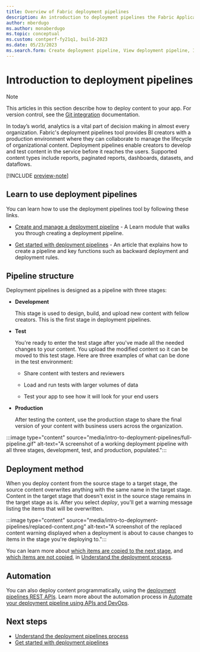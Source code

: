 ```yaml
---
title: Overview of Fabric deployment pipelines 
description: An introduction to deployment pipelines the Fabric Application lifecycle management (ALM) tool
author: mberdugo
ms.author: monaberdugo
ms.topic: conceptual
ms.custom: contperf-fy21q1, build-2023
ms.date: 05/23/2023
ms.search.form: Create deployment pipeline, View deployment pipeline, Introduction to Deployment pipelines
---
```


# Introduction to deployment pipelines

> [!NOTE]
> This articles in this section describe how to deploy content to your app. For version control, see the [Git integration](../git-integration/intro-to-git-integration.md) documentation.

In today’s world, analytics is a vital part of decision making in almost every organization. Fabric's deployment pipelines tool provides BI creators with a production environment where they can collaborate to manage the lifecycle of organizational content. Deployment pipelines enable creators to develop and test content in the service before it reaches the users. Supported content types include reports, paginated reports, dashboards, datasets, and dataflows.

[!INCLUDE [preview-note](../../includes/preview-note.md)]

## Learn to use deployment pipelines

You can learn how to use the deployment pipelines tool by following these links.

* [Create and manage a deployment pipeline](/training/modules/power-bi-deployment-pipelines) - A Learn module that walks you through creating a deployment pipeline.

* [Get started with deployment pipelines](get-started-with-deployment-pipelines.md) - An article that explains how to create a pipeline and key functions such as backward deployment and deployment rules.

## Pipeline structure

Deployment pipelines is designed as a pipeline with three stages:

* **<a name="development"></a>Development**

    This stage is used to design, build, and upload new content with  fellow creators. This is the first stage in deployment pipelines.

* **<a name="test"></a>Test**

    You're ready to enter the test stage after you've made all the needed changes to your content. You upload the modified content so it can be moved to this test stage. Here are three examples of what can be done in the test environment:

  * Share content with testers and reviewers

  * Load and run tests with larger volumes of data

  * Test your app to see how it will look for your end users

* **<a name="production"></a>Production**

    After testing the content, use the production stage to share the final version of your content with business users across the organization.

:::image type="content" source="media/intro-to-deployment-pipelines/full-pipeline.gif" alt-text="A screenshot of a working deployment pipeline with all three stages, development, test, and production, populated.":::

## Deployment method

When you deploy content from the source stage to a target stage, the source content overwrites anything with the same name in the target stage. Content in the target stage that doesn't exist in the source stage remains in the target stage as is. After you select *deploy*, you'll get a warning message listing the items that will be overwritten.

:::image type="content" source="media/intro-to-deployment-pipelines/replaced-content.png" alt-text="A screenshot of the replaced content warning displayed when a deployment is about to cause changes to items in the stage you're deploying to.":::

You can learn more about [which items are copied to the next stage](understand-the-deployment-process.md#deployed-items), and [which items are not copied](understand-the-deployment-process.md#unsupported-items), in [Understand the deployment process](understand-the-deployment-process.md).

## Automation

You can also deploy content programmatically, using the [deployment pipelines REST APIs](/rest/api/power-bi/pipelines). Learn more about the automation process in [Automate your deployment pipeline using APIs and DevOps](pipeline-automation.md).

## Next steps

* [Understand the deployment pipelines process](understand-the-deployment-process.md)
* [Get started with deployment pipelines](get-started-with-deployment-pipelines.md)

